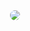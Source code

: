 <div align="center">
<img src="https://cdn.discordapp.com/avatars/398513421907132416/2fc0ea3f6bd3625a26cc18b666f0f457.png?size=1024" style="border-radius: 50%">
</div>
